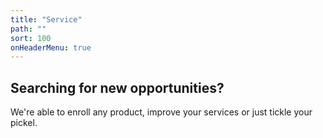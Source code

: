 ```yaml
---
title: "Service"
path: ""
sort: 100
onHeaderMenu: true
---
```


## Searching for new opportunities?

We're able to enroll any product, improve your services or just tickle your pickel.